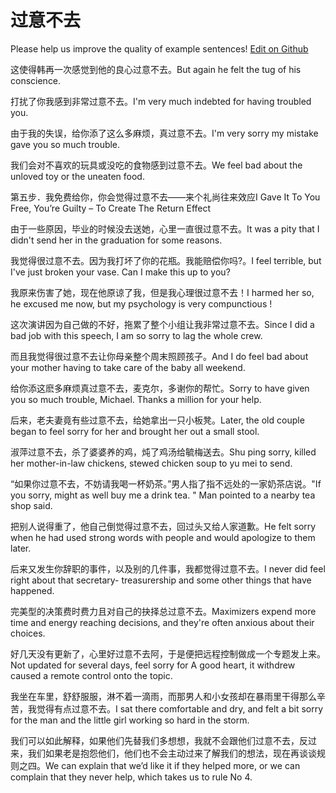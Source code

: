 # 过意不去

Please help us improve the quality of example sentences! [Edit on Github](https://github.com/jiyushe/jiyu-example-sentence-source/blob/main/chinese/guoyibuqu.md)

<p><span class="chinese">这使得韩再一次感觉到他的良心过意不去。</span><span class="english">But again he felt the tug of his conscience.</span></p>

<p><span class="chinese">打扰了你我感到非常过意不去。</span><span class="english">I'm very much indebted for having troubled you.</span></p>

<p><span class="chinese">由于我的失误，给你添了这么多麻烦，真过意不去。</span><span class="english">I'm very sorry my mistake gave you so much trouble.</span></p>

<p><span class="chinese">我们会对不喜欢的玩具或没吃的食物感到过意不去。</span><span class="english">We feel bad about the unloved toy or the uneaten food.</span></p>

<p><span class="chinese">第五步．我免费给你，你会觉得过意不去——来个礼尚往来效应</span><span class="english">I Gave It To You Free, You’re Guilty – To Create The Return Effect</span></p>

<p><span class="chinese">由于一些原因，毕业的时候没去送她，心里一直很过意不去。</span><span class="english">It was a pity that I didn't send her in the graduation for some reasons.</span></p>

<p><span class="chinese">我觉得很过意不去。因为我打坏了你的花瓶。我能赔偿你吗?。</span><span class="english">I feel terrible, but I've just broken your vase. Can I make this up to you?</span></p>

<p><span class="chinese">我原来伤害了她，现在他原谅了我，但是我心理很过意不去！</span><span class="english">I harmed her so, he excused me now, but my psychology is very compunctious !</span></p>

<p><span class="chinese">这次演讲因为自己做的不好，拖累了整个小组让我非常过意不去。</span><span class="english">Since I did a bad job with this speech, I am so sorry to lag the whole crew.</span></p>

<p><span class="chinese">而且我觉得很过意不去让你母亲整个周末照顾孩子。</span><span class="english">And I do feel bad about your mother having to take care of the baby all weekend.</span></p>

<p><span class="chinese">给你添这麽多麻烦真过意不去，麦克尔，多谢你的帮忙。</span><span class="english">Sorry to have given you so much trouble, Michael. Thanks a million for your help.</span></p>

<p><span class="chinese">后来，老夫妻竟有些过意不去，给她拿出一只小板凳。</span><span class="english">Later, the old couple began to feel sorry for her and brought her out a small stool.</span></p>

<p><span class="chinese">淑萍过意不去，杀了婆婆养的鸡，炖了鸡汤给毓梅送去。</span><span class="english">Shu ping sorry, killed her mother-in-law chickens, stewed chicken soup to yu mei to send.</span></p>

<p><span class="chinese">“如果你过意不去，不妨请我喝一杯奶茶。”男人指了指不远处的一家奶茶店说。</span><span class="english">"If you sorry, might as well buy me a drink tea. " Man pointed to a nearby tea shop said.</span></p>

<p><span class="chinese">把别人说得重了，他自己倒觉得过意不去，回过头又给人家道歉。</span><span class="english">He felt sorry when he had used strong words with people and would apologize to them later.</span></p>

<p><span class="chinese">后来又发生你辞职的事件，以及别的几件事，我都觉得过意不去。</span><span class="english">I never did feel right about that secretary- treasurership and some other things that have happened.</span></p>

<p><span class="chinese">完美型的决策费时费力且对自己的抉择总过意不去。</span><span class="english">Maximizers expend more time and energy reaching decisions, and they're often anxious about their choices.</span></p>

<p><span class="chinese">好几天没有更新了，心里好过意不去阿，于是便把远程控制做成一个专题发上来。</span><span class="english">Not updated for several days, feel sorry for A good heart, it withdrew caused a remote control onto the topic.</span></p>

<p><span class="chinese">我坐在车里，舒舒服服，淋不着一滴雨，而那男人和小女孩却在暴雨里干得那么辛苦，我觉得有点过意不去。</span><span class="english">I sat there comfortable and dry, and felt a bit sorry for the man and the little girl working so hard in the storm.</span></p>

<p><span class="chinese">我们可以如此解释，如果他们先替我们多想想，我就不会跟他们过意不去，反过来，我们如果老是抱怨他们，他们也不会主动过来了解我们的想法，现在再谈谈规则之四。</span><span class="english">We can explain that we’d like it if they helped more, or we can complain that they never help, which takes us to rule No 4.</span></p>

